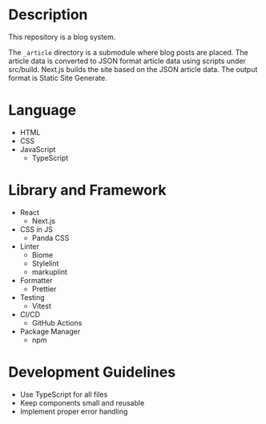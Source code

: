 # Description

This repository is a blog system.

The `_article` directory is a submodule where blog posts are placed. The article data is converted to JSON format article data using scripts under src/build. Next.js builds the site based on the JSON article data. The output format is Static Site Generate.

# Language

- HTML
- CSS
- JavaScript
  - TypeScript

# Library and Framework

- React
  - Next.js
- CSS in JS
  - Panda CSS
- Linter
  - Biome
  - Stylelint
  - markuplint
- Formatter
  - Prettier
- Testing
  - Vitest
- CI/CD
  - GitHub Actions
- Package Manager
  - npm

# Development Guidelines

- Use TypeScript for all files
- Keep components small and reusable
- Implement proper error handling
